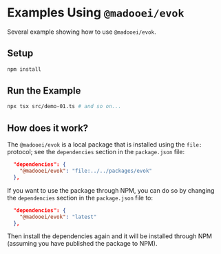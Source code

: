 # Examples Using `@madooei/evok`

Several example showing how to use `@madooei/evok`.

## Setup

```bash
npm install
```

## Run the Example

```bash
npx tsx src/demo-01.ts # and so on...
``` 

## How does it work?

The `@madooei/evok` is a local package that is installed using the `file:` protocol; see the `dependencies` section in the `package.json` file:

```json
  "dependencies": {
    "@madooei/evok": "file:../../packages/evok"
  },
```

If you want to use the package through NPM, you can do so by changing the `dependencies` section in the `package.json` file to:

```json
  "dependencies": {
    "@madooei/evok": "latest"
  },
```

Then install the dependencies again and it will be installed through NPM (assuming you have published the package to NPM).
